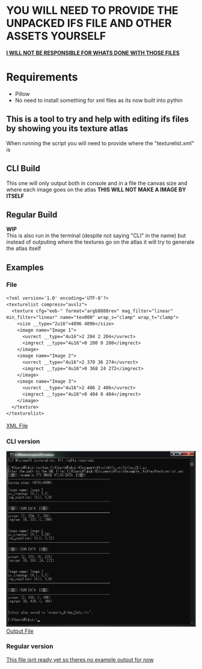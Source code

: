 # **YOU WILL NEED TO PROVIDE THE UNPACKED IFS FILE AND OTHER ASSETS YOURSELF**
<ins>**I WILL NOT BE RESPONSIBLE FOR WHATS DONE WITH THOSE FILES**</ins>

# Requirements
- Pillow
- No need to install something for xml files as its now built into pythin

## This is a tool to try and help with editing ifs files by showing you its texture atlas
When running the script you will need to provide where the "texturelist.xml" is

## CLI Build
This one will only output both in console and in a file the canvas size and where each image goes on the atlas **THIS WILL NOT MAKE A IMAGE BY ITSELF**

## Regular Build
**WIP**\
This is also run in the terminal (despite not saying "CLI" in the name) but instead of outputing where the textures go on the atlas it will try to generate the atlas itself

## Examples
### File
`<?xml version='1.0' encoding='UTF-8'?>`\
`<texturelist compress="avslz">`\
`  <texture cfg="eeb-" format="argb8888rev" mag_filter="linear" min_filter="linear" name="tex000" wrap_s="clamp" wrap_t="clamp">`\
`    <size __type="2u16">4096 4096</size>`\
`    <image name="Image 1">`\
`      <uvrect __type="4u16">2 204 2 204</uvrect>`\
`      <imgrect __type="4u16">0 200 0 200</imgrect>`\
`    </image>`\
`    <image name="Image 2">`\
`      <uvrect __type="4u16">2 370 36 274</uvrect>`\
`      <imgrect __type="4u16">0 368 24 272</imgrect>`\
`    </image>`\
`    <image name="Image 3">`\
`      <uvrect __type="4u16">2 406 2 406</uvrect>`\
`      <imgrect __type="4u16">0 404 0 404</imgrect>`\
`    </image>`\
`  </texture>`\
`</texturelist>`\
\
[XML File](https://github.com/The-Grace-God/ifs_xml2atlas/blob/main/example_ifs/tex/texturelist.xml)

### CLI version
![image](https://github.com/The-Grace-God/ifs_xml2atlas/blob/main/Example/image_2025-07-01_181639963.png?raw=true)\
[Output File](https://github.com/The-Grace-God/ifs_xml2atlas/blob/main/Example/example_Atlas_Data.txt)

### Regular version
<ins>This file isnt ready yet so theres no example output for now</ins>
